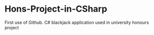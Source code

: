 # Hons-Project-in-CSharp
First use of Github. C# blackjack application used in university honours project

